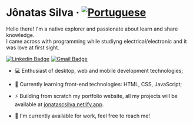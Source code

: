 # Jônatas Silva · [![Portuguese](https://img.shields.io/badge/🇧🇷-Portuguese-lightgrey)](README_pt-BR.md)

Hello there! I'm a native explorer and passionate about learn and share knowledge.<br>
I came across with programming while studiyng electrical/electronic and it was love at first sight.

[![Linkedin Badge](https://img.shields.io/badge/-Jônatas%20Silva-006cbf?style=flat-square&logo=Linkedin&logoColor=white&link=https://www.linkedin.com/in/jonatas-c-silva/)](https://www.linkedin.com/in/jonatas-c-silva/) 
[![Gmail Badge](https://img.shields.io/badge/-jonatas.csilva@hotmail.com-006cbf?style=flat-square&logo=Microsoft%20Outlook&logoColor=white&link=mailto:jonatas.csilva@hotmail.com)](mailto:jonatas.csilva@hotmail.com)

- :computer: Enthusiast of desktop, web and mobile development technologies;

- 💬 Currently learning front-end technologies: HTML, CSS, JavaScript;

- ⚡ Building from scratch my portfolio website, all my projects will be available at <a href="https://jonatascsilva.netlify.app">jonatascsilva.netlify.app</a>.

- 🔭 I'm currently available for work, feel free to reach me!
